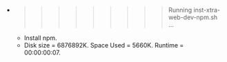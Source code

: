 * >>>>>>>>> Running inst-xtra-web-dev-npm.sh ...
  * Install npm.
  * Disk size = 6876892K. Space Used = 5660K. Runtime = 00:00:00:07.
